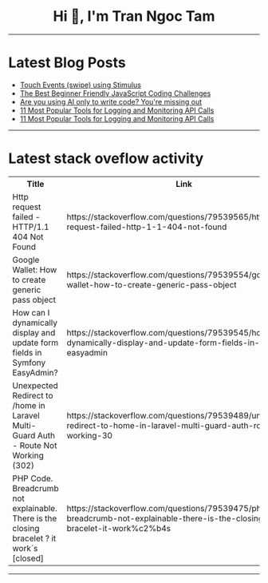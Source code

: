 <h1 align="center">Hi 👋, I'm Tran Ngoc Tam</h1>

---

# Latest Blog Posts 
<!-- BLOG-POST-LIST:START -->
- [Touch Events &lpar;swipe&rpar; using Stimulus](https://dev.to/railsdesigner/touch-events-swipe-using-stimulus-1kml)
- [The Best Beginner Friendly JavaScript Coding Challenges](https://dev.to/logannford/the-best-beginner-friendly-javascript-coding-challenges-3gib)
- [Are you using AI only to write code? You&#39;re missing out](https://dev.to/ayush2390/are-you-using-ai-only-to-write-code-youre-missing-out-28j3)
- [11 Most Popular Tools for Logging and Monitoring API Calls](https://dev.to/moesif/11-most-popular-tools-for-logging-and-monitoring-api-calls-5f06)
- [11 Most Popular Tools for Logging and Monitoring API Calls](https://dev.to/moesif/11-most-popular-tools-for-logging-and-monitoring-api-calls-561e)
<!-- BLOG-POST-LIST:END -->

---

# Latest stack oveflow activity
<table>
  <tr><th>Title</th><th>Link</th></tr>
  <!-- STACKOVERFLOW:START --><tr><td>Http request failed - HTTP/1.1 404 Not Found</td><td>https://stackoverflow.com/questions/79539565/http-request-failed-http-1-1-404-not-found</td></tr><tr><td>Google Wallet: How to create generic pass object</td><td>https://stackoverflow.com/questions/79539554/google-wallet-how-to-create-generic-pass-object</td></tr><tr><td>How can I dynamically display and update form fields in Symfony EasyAdmin?</td><td>https://stackoverflow.com/questions/79539545/how-can-i-dynamically-display-and-update-form-fields-in-symfony-easyadmin</td></tr><tr><td>Unexpected Redirect to /home in Laravel Multi-Guard Auth - Route Not Working &lpar;302&rpar;</td><td>https://stackoverflow.com/questions/79539489/unexpected-redirect-to-home-in-laravel-multi-guard-auth-route-not-working-30</td></tr><tr><td>PHP Code. Breadcrumb not explainable. There is the closing bracelet ? it work´s [closed]</td><td>https://stackoverflow.com/questions/79539475/php-code-breadcrumb-not-explainable-there-is-the-closing-bracelet-it-work%c2%b4s</td></tr><!-- STACKOVERFLOW:END -->
</table>

---



